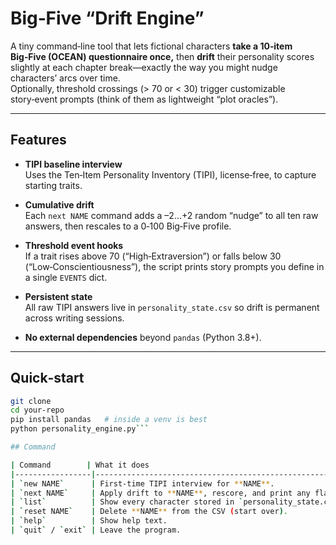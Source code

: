 # Big‑Five “Drift Engine”

A tiny command‑line tool that lets fictional characters **take a 10‑item
Big‑Five (OCEAN) questionnaire once,** then **drift** their personality scores
slightly at each chapter break—exactly the way you might nudge
characters’ arcs over time.  
Optionally, threshold crossings (> 70 or < 30) trigger customizable story‑event
prompts (think of them as lightweight “plot oracles”).

---

## Features

* **TIPI baseline interview**  
  Uses the Ten‑Item Personality Inventory (TIPI), license‑free,
  to capture starting traits.

* **Cumulative drift**  
  Each `next NAME` command adds a –2…+2 random “nudge” to all
  ten raw answers, then rescales to a 0‑100 Big‑Five profile.

* **Threshold event hooks**  
  If a trait rises above 70 (“High‑Extraversion”) or falls below
  30 (“Low‑Conscientiousness”), the script prints story prompts you define
  in a single `EVENTS` dict.

* **Persistent state**  
  All raw TIPI answers live in `personality_state.csv` so drift is permanent
  across writing sessions.

* **No external dependencies** beyond `pandas` (Python 3.8+).

---

## Quick‑start

```bash
git clone
cd your‑repo
pip install pandas   # inside a venv is best
python personality_engine.py```

## Command

| Command        | What it does                                                             |
|-----------------|-------------------------------------------------------------------------|
| `new NAME`      | First‑time TIPI interview for **NAME**.                                 |
| `next NAME`     | Apply drift to **NAME**, rescore, and print any flags & events.         |
| `list`          | Show every character stored in `personality_state.csv`.                 |
| `reset NAME`    | Delete **NAME** from the CSV (start over).                              |
| `help`          | Show help text.                                                         |
| `quit` / `exit` | Leave the program.                                                      |
